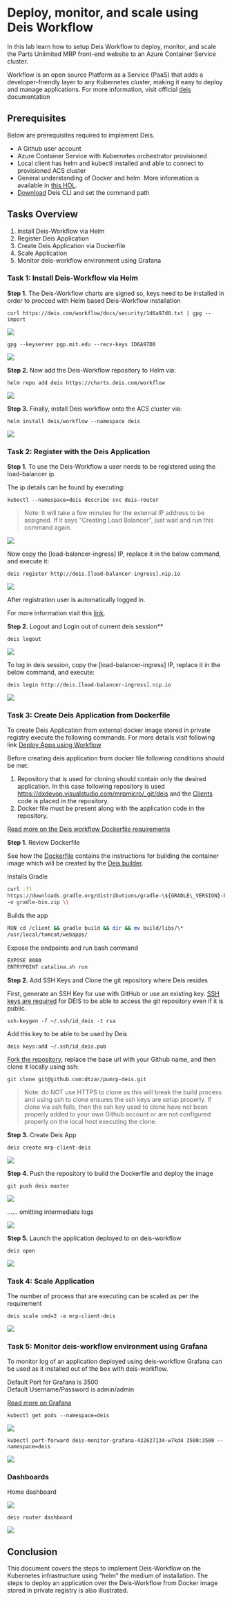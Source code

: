 # Deploy, monitor, and scale using Deis Workflow

In this lab learn how to setup Deis Workflow to deploy, monitor, and scale the  Parts Unlimited MRP front-end website to an Azure Container Service cluster.

Workflow is an open source Platform as a Service (PaaS) that adds a
developer-friendly layer to any Kubernetes cluster, making it easy to
deploy and manage applications. For more information, visit official
[deis](https://deis.com/docs/workflow/) documentation

## Prerequisites

Below are prerequisites required to implement Deis.

- A Github user account
- Azure Container Service with Kubernetes orchestrator provisioned
- Local client has helm and kubectl installed and able to connect to provisioned ACS cluster
- General understanding of Docker and helm. More information is available in
    [this
    HOL](https://dxdevop.visualstudio.com/mrpmicro/_git/docs?path=%2FHOL1%2FHOL1_readme.md&version=GBmaster&_a=contents).
- [Download](https://github.com/deis/workflow-cli) Deis CLI and set
    the command path

## Tasks Overview

1. Install Deis-Workflow via Helm
1. Register Deis Application
1. Create Deis Application via Dockerfile
1. Scale Application
1. Monitor deis-workflow environment using Grafana

### Task 1: Install Deis-Workflow via Helm

**Step 1.** The Deis-Workflow charts are signed so, keys need to be installed in
order to procced with Helm based Deis-Workflow installation

`curl https://deis.com/workflow/docs/security/1d6a97d0.txt | gpg --import`
    
![](./media/media/image1.png)

`gpg --keyserver pgp.mit.edu --recv-keys 1D6A97D0`

![](./media/media/image2.png)

**Step 2.** Now add the Deis-Workflow repository to Helm via:

`helm repo add deis https://charts.deis.com/workflow`

![](./media/media/image3.png)

**Step 3.** Finally, install Deis workflow onto the ACS cluster via:

`helm install deis/workflow --namespace deis`

![](./media/media/image4.png)

### Task 2: Register with the Deis Application

**Step 1.** To use the Deis-Workflow a user needs to be registered using the
load-balancer ip.

The ip details can be found by executing:

`kubectl --namespace=deis describe svc deis-router`

  > Note: It will take a few minutes for the external IP address to be assigned.  If it says "Creating Load Balancer", just wait and run this command again.

![](./media/media/image5.png)

Now copy the [load-balancer-ingress] IP, replace it in the below command, and execute it:

`deis register http://deis.[load-balancer-ingress].nip.io`

![](./media/media/image6.png)

After registration user is automatically logged in.

For more information visit this
[link](https://deis.com/docs/workflow/quickstart/deploy-an-app/#register-an-admin-user).

**Step 2.** Logout and Login out of current deis session**

`deis logout`

![](./media/media/image7.png)

To log in deis session, copy the [load-balancer-ingress] IP, replace it in the below command, and execute:

`deis login http://deis.[load-balancer-ingress].nip.io`

![](./media/media/image8.png)

### Task 3: Create Deis Application from Dockerfile

To create Deis Application from external docker image stored in private
registry execute the following commands. For more details visit following link [Deploy Apps using Workflow](https://deis.com/docs/workflow/quickstart/deploy-an-app/)

Before creating deis application from docker file following conditions
should be met:

1. Repository that is used for cloning should contain only the desired application. In this case following repository is used <https://dxdevop.visualstudio.com/mrpmicro/_git/deis> and the [Clients](<https://dxdevop.visualstudio.com/mrpmicro/_git/code?path=%2FClients&version=GBmaster&_a=contents>) code is placed in the repository.
1. Docker file must be present along with the application code in the repository.

[Read more on the Deis workflow Dockerfile requirements](https://deis.com/docs/workflow/applications/using-dockerfiles/#dockerfile-requirements)

**Step 1.** Review Dockerfile

See how the [Dockerfile](https://dxdevop.visualstudio.com/mrpmicro/_git/deis?path=%2FDockerfile&version=GBmaster&_a=contents) contains the instructions for building the container image which will be created by the [Deis builder](https://deis.com/docs/workflow/understanding-workflow/components/#builder-builder-slugbuilder-and-dockerbuilder).

Installs Gradle

```Bash
curl -fl
https://downloads.gradle.org/distributions/gradle-\${GRADLE\_VERSION}-bin.zip
-o gradle-bin.zip \\
```

Builds the app

```Bash
RUN cd /client && gradle build && dir && mv build/libs/\*
/usr/local/tomcat/webapps/
```

Expose the endpoints and run bash command

```Bash
EXPOSE 8080
ENTRYPOINT catalina.sh run
```

**Step 2.** Add SSH Keys and Clone the git repository where Deis resides

First, generate an SSH Key for use with GitHub or use an existing key.  [SSH keys are required](https://deis.com/docs/workflow/applications/using-dockerfiles/#add-ssh-key) for DEIS to be able to access the git repository even if it is public.

`ssh-keygen -f ~/.ssh/id_deis -t rsa`

Add this key to be able to be used by Deis

`deis keys:add ~/.ssh/id_deis.pub`

[Fork the repository](https://help.github.com/articles/fork-a-repo/), replace the base url with your Github name, and then clone it locally using ssh:

`git clone git@github.com:dtzar/pumrp-deis.git`

> Note: do NOT use HTTPS to clone as this will break the build process and using ssh to clone ensures the ssh keys are setup properly.  If clone via ssh fails, then the ssh key used to clone have not been properly added to your own Github account or are not configured properly on the local host executing the clone.

**Step 3.** Create Deis App

`deis create mrp-client-deis`

![](./media/media/image12.png)

**Step 4.** Push the repository to build the Dockerfile and deploy the image

`git push deis master`

![](./media/media/image13.png)

…… omitting intermediate logs

![](./media/media/image14.png)

**Step 5.** Launch the application deployed to on deis-workflow

`deis open`

![](./media/media/image15.png)

### Task 4: Scale Application

The number of process that are executing can be scaled as per the
requirement

`deis scale cmd=2 -a mrp-client-deis`

![](./media/media/image16.png)

### Task 5: Monitor deis-workflow environment using Grafana

To monitor log of an application deployed using deis-workflow Grafana
can be used as it installed out of the box with deis-workflow.

Default Port for Grafana is 3500  
Default Username/Password is admin/admin

[Read more on Grafana](https://grafana.com/)

`kubectl get pods --namespace=deis`

![](./media/media/image17.png)

`kubectl port-forward deis-monitor-grafana-432627134-w7kd4 3500:3500 --namespace=deis`

![](./media/media/image18.png)

### **Dashboards**

Home dashboard

![](./media/media/image19.png)

`deis router dashboard`

![](./media/media/image20.png)

## Conclusion

This document covers the steps to implement Deis-Workflow on the
Kubernetes infrastructure using “helm” the medium of installation. The
steps to deploy an application over the Deis-Workflow from Docker image
stored in private registry is also illustrated.
